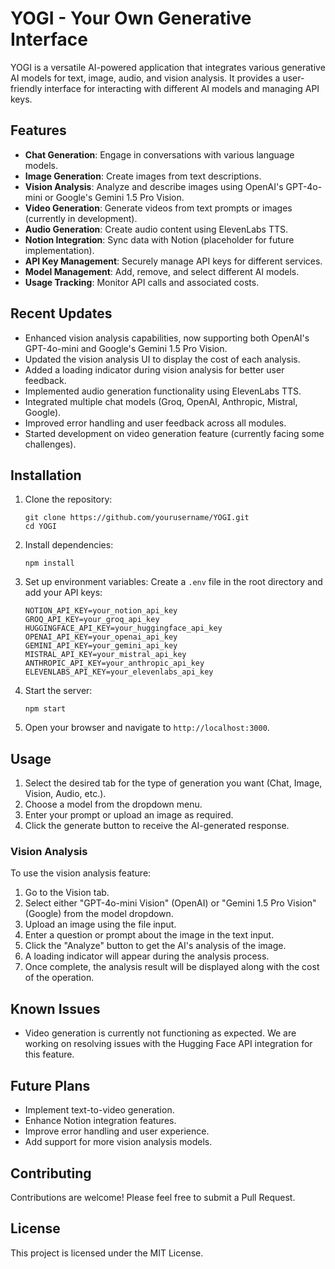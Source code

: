 # YOGI - Your Own Generative Interface

YOGI is a versatile AI-powered application that integrates various generative AI models for text, image, audio, and vision analysis. It provides a user-friendly interface for interacting with different AI models and managing API keys.

## Features

- **Chat Generation**: Engage in conversations with various language models.
- **Image Generation**: Create images from text descriptions.
- **Vision Analysis**: Analyze and describe images using OpenAI's GPT-4o-mini or Google's Gemini 1.5 Pro Vision.
- **Video Generation**: Generate videos from text prompts or images (currently in development).
- **Audio Generation**: Create audio content using ElevenLabs TTS.
- **Notion Integration**: Sync data with Notion (placeholder for future implementation).
- **API Key Management**: Securely manage API keys for different services.
- **Model Management**: Add, remove, and select different AI models.
- **Usage Tracking**: Monitor API calls and associated costs.

## Recent Updates

- Enhanced vision analysis capabilities, now supporting both OpenAI's GPT-4o-mini and Google's Gemini 1.5 Pro Vision.
- Updated the vision analysis UI to display the cost of each analysis.
- Added a loading indicator during vision analysis for better user feedback.
- Implemented audio generation functionality using ElevenLabs TTS.
- Integrated multiple chat models (Groq, OpenAI, Anthropic, Mistral, Google).
- Improved error handling and user feedback across all modules.
- Started development on video generation feature (currently facing some challenges).

## Installation

1. Clone the repository:
   ```
   git clone https://github.com/yourusername/YOGI.git
   cd YOGI
   ```

2. Install dependencies:
   ```
   npm install
   ```

3. Set up environment variables:
   Create a `.env` file in the root directory and add your API keys:
   ```
   NOTION_API_KEY=your_notion_api_key
   GROQ_API_KEY=your_groq_api_key
   HUGGINGFACE_API_KEY=your_huggingface_api_key
   OPENAI_API_KEY=your_openai_api_key
   GEMINI_API_KEY=your_gemini_api_key
   MISTRAL_API_KEY=your_mistral_api_key
   ANTHROPIC_API_KEY=your_anthropic_api_key
   ELEVENLABS_API_KEY=your_elevenlabs_api_key
   ```

4. Start the server:
   ```
   npm start
   ```

5. Open your browser and navigate to `http://localhost:3000`.

## Usage

1. Select the desired tab for the type of generation you want (Chat, Image, Vision, Audio, etc.).
2. Choose a model from the dropdown menu.
3. Enter your prompt or upload an image as required.
4. Click the generate button to receive the AI-generated response.

### Vision Analysis

To use the vision analysis feature:

1. Go to the Vision tab.
2. Select either "GPT-4o-mini Vision" (OpenAI) or "Gemini 1.5 Pro Vision" (Google) from the model dropdown.
3. Upload an image using the file input.
4. Enter a question or prompt about the image in the text input.
5. Click the "Analyze" button to get the AI's analysis of the image.
6. A loading indicator will appear during the analysis process.
7. Once complete, the analysis result will be displayed along with the cost of the operation.

## Known Issues

- Video generation is currently not functioning as expected. We are working on resolving issues with the Hugging Face API integration for this feature.

## Future Plans

- Implement text-to-video generation.
- Enhance Notion integration features.
- Improve error handling and user experience.
- Add support for more vision analysis models.

## Contributing

Contributions are welcome! Please feel free to submit a Pull Request.

## License

This project is licensed under the MIT License.
